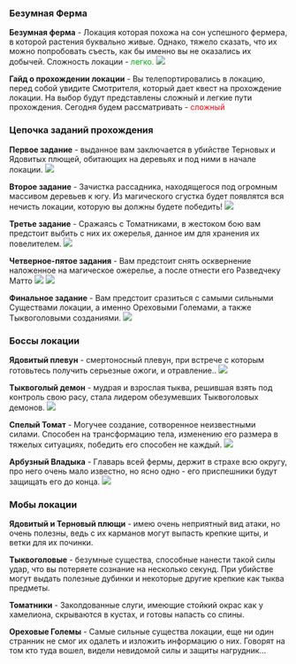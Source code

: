 ### Безумная Ферма
**Безумная ферма** - Локация которая похожа на сон успешного фермера, в которой растения буквально живые. Однако, тяжело сказать, что их можно попробовать съесть, как бы именно вы не оказались их добычей.
Сложность локации - <span style="color:rgb(0, 170, 0)">легко.
![](https://i.imgur.com/9387ENS.jpg)

**Гайд о прохождении локации** - Вы телепортировались в локацию, перед собой увидите Смотрителя, который дает квест на прохождение локации. На выбор будут представлены сложный и легкие пути прохождения. Сегодня будем рассматривать -<span style="color:rgb(255,0,0)"> сложный
![]()

### Цепочка заданий прохождения

**Первое задание** - выданное вам заключается в убийстве Терновых и Ядовитых плющей, обитающих на деревьях и под ними в начале локации.
![](https://i.imgur.com/7m0HpPd.jpg)

**Второе задание** - Зачистка рассадника, находящегося под огромным массивом деревьев к югу. Из магического сгустка будет появлятся вся нечисть локации, которую вы должны будете победить!
![](https://i.imgur.com/xHWwEkL.jpg)

**Третье задание** - Cражаясь с Томатниками, в жестоком бою вам предстоит выбить с них их ожерелья, данное им для хранения их повелителем.
![](https://i.imgur.com/6VLIuuY.jpg)

**Четверное-пятое задания** - Вам предстоит снять осквернение наложенное на магическое ожерелье, а после отнести его Разведчеку Матто
![](https://i.imgur.com/yuxR2QD.jpg)
![](https://i.imgur.com/ESZF45f.jpg)

**Финальное задание** - Вам предстоит сразиться с самыми сильными Существами локации, а именно Ореховыми Големами, а также Тыквоголовыми созданиями.
![](https://i.imgur.com/zDSrW8p.jpg)

### Боссы локации

**Ядовитый плевун** - смертоносный плевун, при встрече с которым готовьтесь получить серьезные ожоги, и отравление..
![](https://i.imgur.com/k7vaSf7.jpg)

**Тыквоголый демон** - мудрая и взрослая тыква, решившая взять под контроль свою расу, стала лидером обезумевших Тыквоголовых демонов.
![](https://i.imgur.com/Z08ep6U.jpg)

**Спелый Томат** - Могучее создание, сотворенное неизвестными силами. Способен на трансформацию тела, изменению его размера в тяжелых ситуациях, победить его способен не каждый.
![](https://i.imgur.com/u4qLIYm.jpg)

**Арбузный Владыка** - Главарь всей фермы, держит в страхе всю округу, про него очень мало известно, но ясно одно - его приспешники будут защищать его до конца.
![](https://i.imgur.com/LIhLENc.jpg)

### Мобы локации

**Ядовитый и Терновый плющи** - имею очень неприятный вид атаки, но очень полезны, ведь с их карманов могут выпасть крепкие щиты, и ветки для их починки.

**Тыквоголовые** - безумные существа, способные нанести такой силы удар, что вы потеряете сознание на несколько секунд. При убийстве могут выдать полезные дубинки и некоторые другие крепкие как тыква предметы.

**Томатники** - Заколдованные слуги, имеющие стойкий окрас как у хамелиона, скрываются в кустах, и готовы напасть со спины.

**Ореховые Големы** - Самые сильные существа локации, еще ни один странник не смог их одалеть и изложить информацию о них. Говорят на том кто туда вошел, видели невидомой силы и защиты нагрудник...
